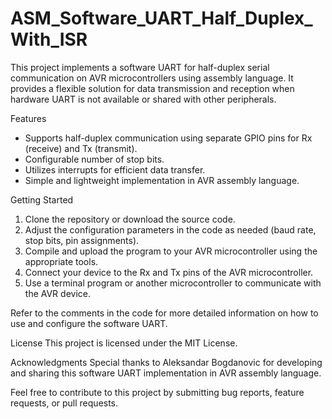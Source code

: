 # ASM_Software_UART_Half_Duplex_With_ISR

This project implements a software UART for half-duplex serial communication on AVR microcontrollers
using assembly language. It provides a flexible solution for data transmission and reception when 
hardware UART is not available or shared with other peripherals.

Features
- Supports half-duplex communication using separate GPIO pins for Rx (receive) and Tx (transmit).
- Configurable number of stop bits.
- Utilizes interrupts for efficient data transfer.
- Simple and lightweight implementation in AVR assembly language.

Getting Started
1. Clone the repository or download the source code.
2. Adjust the configuration parameters in the code as needed (baud rate, stop bits, pin assignments).
3. Compile and upload the program to your AVR microcontroller using the appropriate tools.
4. Connect your device to the Rx and Tx pins of the AVR microcontroller.
5. Use a terminal program or another microcontroller to communicate with the AVR device.

Refer to the comments in the code for more detailed information on how to use and configure the software UART.

License
This project is licensed under the MIT License.

Acknowledgments
Special thanks to Aleksandar Bogdanovic for developing and sharing this software UART implementation in AVR assembly language.

Feel free to contribute to this project by submitting bug reports, feature requests, or pull requests.
